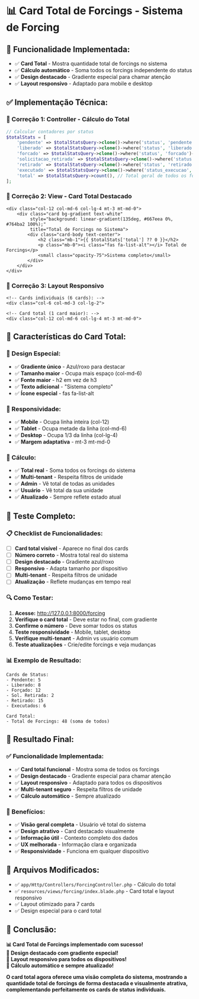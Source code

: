 # 📊 Card Total de Forcings - Sistema de Forcing

## 🎯 **Funcionalidade Implementada:**
- ✅ **Card Total** - Mostra quantidade total de forcings no sistema
- ✅ **Cálculo automático** - Soma todos os forcings independente do status
- ✅ **Design destacado** - Gradiente especial para chamar atenção
- ✅ **Layout responsivo** - Adaptado para mobile e desktop

## ✅ **Implementação Técnica:**

### **🔧 Correção 1: Controller - Cálculo do Total**
```php
// Calcular contadores por status
$totalStats = [
    'pendente' => $totalStatsQuery->clone()->where('status', 'pendente')->count(),
    'liberado' => $totalStatsQuery->clone()->where('status', 'liberado')->count(),
    'forcado' => $totalStatsQuery->clone()->where('status', 'forcado')->count(),
    'solicitacao_retirada' => $totalStatsQuery->clone()->where('status', 'solicitacao_retirada')->count(),
    'retirado' => $totalStatsQuery->clone()->where('status', 'retirado')->count(),
    'executado' => $totalStatsQuery->clone()->where('status_execucao', 'executado')->count(),
    'total' => $totalStatsQuery->count(), // Total geral de todos os forcings
];
```

### **🎨 Correção 2: View - Card Total Destacado**
```blade
<div class="col-12 col-md-6 col-lg-4 mt-3 mt-md-0">
    <div class="card bg-gradient text-white" 
         style="background: linear-gradient(135deg, #667eea 0%, #764ba2 100%);" 
         title="Total de Forcings no Sistema">
        <div class="card-body text-center">
            <h2 class="mb-1">{{ $totalStats['total'] ?? 0 }}</h2>
            <p class="mb-0"><i class="fas fa-list-alt"></i> Total de Forcings</p>
            <small class="opacity-75">Sistema completo</small>
        </div>
    </div>
</div>
```

### **📱 Correção 3: Layout Responsivo**
```blade
<!-- Cards individuais (6 cards): -->
<div class="col-6 col-md-3 col-lg-2">

<!-- Card total (1 card maior): -->
<div class="col-12 col-md-6 col-lg-4 mt-3 mt-md-0">
```

## 🎯 **Características do Card Total:**

### **🎨 Design Especial:**
- ✅ **Gradiente único** - Azul/roxo para destacar
- ✅ **Tamanho maior** - Ocupa mais espaço (col-md-6)
- ✅ **Fonte maior** - h2 em vez de h3
- ✅ **Texto adicional** - "Sistema completo"
- ✅ **Ícone especial** - fas fa-list-alt

### **📱 Responsividade:**
- ✅ **Mobile** - Ocupa linha inteira (col-12)
- ✅ **Tablet** - Ocupa metade da linha (col-md-6)
- ✅ **Desktop** - Ocupa 1/3 da linha (col-lg-4)
- ✅ **Margem adaptativa** - mt-3 mt-md-0

### **🔢 Cálculo:**
- ✅ **Total real** - Soma todos os forcings do sistema
- ✅ **Multi-tenant** - Respeita filtros de unidade
- ✅ **Admin** - Vê total de todas as unidades
- ✅ **Usuário** - Vê total da sua unidade
- ✅ **Atualizado** - Sempre reflete estado atual

## 🧪 **Teste Completo:**

### **📋 Checklist de Funcionalidades:**
- [ ] **Card total visível** - Aparece no final dos cards
- [ ] **Número correto** - Mostra total real do sistema
- [ ] **Design destacado** - Gradiente azul/roxo
- [ ] **Responsivo** - Adapta tamanho por dispositivo
- [ ] **Multi-tenant** - Respeita filtros de unidade
- [ ] **Atualização** - Reflete mudanças em tempo real

### **🔍 Como Testar:**
1. **Acesse:** http://127.0.0.1:8000/forcing
2. **Verifique o card total** - Deve estar no final, com gradiente
3. **Confirme o número** - Deve somar todos os status
4. **Teste responsividade** - Mobile, tablet, desktop
5. **Verifique multi-tenant** - Admin vs usuário comum
6. **Teste atualizações** - Crie/edite forcings e veja mudanças

### **📊 Exemplo de Resultado:**
```
Cards de Status:
- Pendente: 5
- Liberado: 8
- Forçado: 12
- Sol. Retirada: 2
- Retirado: 15
- Executados: 6

Card Total:
- Total de Forcings: 48 (soma de todos)
```

## 🎉 **Resultado Final:**

### **✅ Funcionalidade Implementada:**
- ✅ **Card total funcional** - Mostra soma de todos os forcings
- ✅ **Design destacado** - Gradiente especial para chamar atenção
- ✅ **Layout responsivo** - Adaptado para todos os dispositivos
- ✅ **Multi-tenant seguro** - Respeita filtros de unidade
- ✅ **Cálculo automático** - Sempre atualizado

### **🚀 Benefícios:**
- ✅ **Visão geral completa** - Usuário vê total do sistema
- ✅ **Design atrativo** - Card destacado visualmente
- ✅ **Informação útil** - Contexto completo dos dados
- ✅ **UX melhorada** - Informação clara e organizada
- ✅ **Responsividade** - Funciona em qualquer dispositivo

## 🔧 **Arquivos Modificados:**
- ✅ `app/Http/Controllers/ForcingController.php` - Cálculo do total
- ✅ `resources/views/forcing/index.blade.php` - Card total e layout responsivo
- ✅ Layout otimizado para 7 cards
- ✅ Design especial para o card total

## 🎯 **Conclusão:**
**📊 Card Total de Forcings implementado com sucesso!**  
**🎨 Design destacado com gradiente especial!**  
**📱 Layout responsivo para todos os dispositivos!**  
**🔢 Cálculo automático e sempre atualizado!**

**O card total agora oferece uma visão completa do sistema, mostrando a quantidade total de forcings de forma destacada e visualmente atrativa, complementando perfeitamente os cards de status individuais.**

